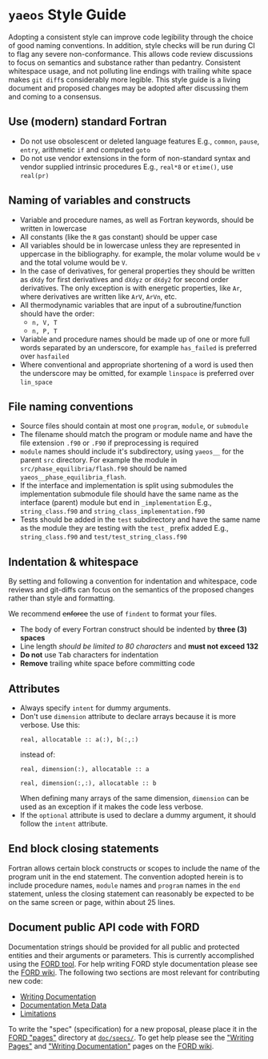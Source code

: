 # `yaeos` Style Guide

Adopting a consistent style can improve code legibility through the choice of good naming conventions.
In addition, style checks will be run during CI to flag any severe non-conformance.
This allows code review discussions to focus on semantics and substance rather than pedantry.
Consistent whitespace usage, and not polluting line endings with trailing white space makes `git diff`s considerably more legible.
This style guide is a living document and proposed changes may be adopted after discussing them and coming to a consensus.

## Use (modern) standard Fortran

* Do not use obsolescent or deleted language features
  E.g., `common`, `pause`, `entry`, arithmetic `if` and computed `goto`
* Do not use vendor extensions in the form of non-standard syntax and vendor supplied intrinsic procedures
  E.g., `real*8` or `etime()`, use `real(pr)`

## Naming of variables and constructs
- Variable and procedure names, as well as Fortran keywords, should be written in lowercase
- All constants (like the `R` gas constant) should be upper case
- All variables should be in lowercase unless they are represented in uppercase in the bibliography.
  for example, the molar volume would be `v` and the total volume would be `V`.
- In the case of derivatives, for general properties they should be written as `dXdy` for first derivatives and `dXdyz` or `dXdy2` for second order derivatives. The only exception is with energetic properties, like `Ar`, where derivatives are written like `ArV`, `ArVn`, etc.
- All thermodynamic variables that are input of a subroutine/function should
  have the order:
  - `n, V, T`
  - `n, P, T`
- Variable and procedure names should be made up of one or more full words separated by an underscore,
  for example `has_failed` is preferred over `hasfailed`
- Where conventional and appropriate shortening of a word is used then the underscore may be omitted,
  for example `linspace` is preferred over `lin_space`

## File naming conventions
* Source files should contain at most one `program`, `module`, or `submodule`
* The filename should match the program or module name and have the file extension `.f90` or `.F90` if preprocessing is required
* `module` names should include it's subdirectory, using `yaeos__` for the parent
  `src` directory. For example the module in `src/phase_equilibria/flash.f90`
  should be named `yaeos__phase_equilibria_flash`.
* If the interface and implementation is split using submodules the implementation submodule file should have the same name as the
  interface (parent) module but end in `_implementation`
  E.g., `string_class.f90` and `string_class_implementation.f90`
* Tests should be added in the `test` subdirectory and have the same name as the module they are testing with the `test_` prefix
  added E.g., `string_class.f90` and `test/test_string_class.f90`

## Indentation & whitespace

By setting and following a convention for indentation and whitespace, code
reviews and git-diffs can focus on the semantics of the proposed changes rather
than style and formatting.

We recommend ~~enforce~~ the use of `findent` to format your files.

* The body of every Fortran construct should be indented by __three (3) spaces__
* Line length *should be limited to 80 characters* and __must not exceed 132__
* **Do not** use <kbd>Tab</kbd> characters for indentation
* **Remove** trailing white space before committing code


## Attributes

<!-- ATTENTION! This section includes intentional trailing whitespace to get decent formatting with GFM and Python Markdown. -->

* Always specify `intent` for dummy arguments.
* Don't use `dimension` attribute to declare arrays because it is more verbose.
  Use this:  
  ```
  real, allocatable :: a(:), b(:,:)
  ```  
  instead of:  
  ```
  real, dimension(:), allocatable :: a
  ```  
  ```
  real, dimension(:,:), allocatable :: b
  ```  
  When defining many arrays of the same dimension, `dimension` can be used as an exception if it makes the code less verbose.
* If the `optional` attribute is used to declare a dummy argument, it should follow the `intent` attribute.

## End <scope> block closing statements

Fortran allows certain block constructs or scopes to include the name of the program unit in the end statement.
The convention adopted herein is to include procedure names, `module` names and `program` names in the `end` statement,
unless the closing statement can reasonably be expected to be on the same screen or page, within about 25 lines.

## Document public API code with FORD

Documentation strings should be provided for all public and protected entities and their arguments or parameters.
This is currently accomplished using the [FORD tool](https://github.com/Fortran-FOSS-Programmers/ford).
For help writing FORD style documentation please see the [FORD wiki](https://github.com/Fortran-FOSS-Programmers/ford/wiki).
The following two sections are most relevant for contributing new code:

* [Writing Documentation](https://github.com/Fortran-FOSS-Programmers/ford/wiki/Writing-Documentation)
* [Documentation Meta Data](https://github.com/Fortran-FOSS-Programmers/ford/wiki/Documentation-Meta-Data)
* [Limitations](https://github.com/Fortran-FOSS-Programmers/ford/wiki/Limitations)

To write the "spec" (specification) for a new proposal, please place it in the
[FORD "pages"](https://github.com/Fortran-FOSS-Programmers/ford/wiki/Writing-Pages) directory at
[`doc/specs/`](https://github.com/fortran-lang/stdlib/tree/HEAD/doc/specs).
To get help please see the ["Writing Pages"](https://github.com/Fortran-FOSS-Programmers/ford/wiki/Writing-Pages)
and ["Writing Documentation"](https://github.com/Fortran-FOSS-Programmers/ford/wiki/Writing-Documentation) pages
on the [FORD wiki](https://github.com/Fortran-FOSS-Programmers/ford/wiki).
